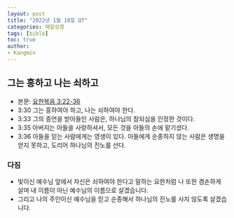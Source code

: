 ```yaml
---
layout: post
title: "2022년 1월 10일 QT"
categories: 매일성경
tags: [bible]
toc: true
author:
- Kangmin
---
```


## 그는 흥하고 나는 쇠하고
- 본문: [요한복음 3:22-36](https://www.bskorea.or.kr/bible/korbibReadpage.php?version=SAENEW&book=jhn&chap=3&sec=22&cVersion=&fontSize=15px&fontWeight=normal#focus)
- 3:30 그는 흥하여야 하고, 나는 쇠하여야 한다.
- 3:33 그의 증언을 받아들인 사람은, 하나님의 참되심을 인정한 것이다.
- 3:35 아버지는 아들을 사랑하셔서, 모든 것을 아들의 손에 맡기셨다.
- 3:36 아들을 믿는 사람에게는 영생이 있다. 아들에게 순종하지 않는 사람은 생명을 얻지 못하고, 도리어 하나님의 진노를 산다.

### 다짐
- 빛이신 예수님 앞에서 자신은 쇠하여야 한다고 말하는 요한처럼 나 또한 겸손하게 살며 내 이름이 아닌 예수님의 이름으로 살겠습니다.
- 그리고 나의 주인이신 예수님을 믿고 순종해서 하나님의 진노를 사지 않도록 살겠습니다.
